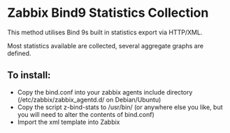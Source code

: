 # Zabbix Bind9 Statistics Collection

This method utilises Bind 9s built in statistics export via HTTP/XML.

Most statistics available are collected, several aggregate graphs are defined.

## To install:

* Copy the bind.conf into your zabbix agents include directory (/etc/zabbix/zabbix_agentd.d/ on Debian/Ubuntu)
* Copy the script z-bind-stats to /usr/bin/ (or anywhere else you like, but you will need to alter the contents of bind.conf)
* Import the xml template into Zabbix
